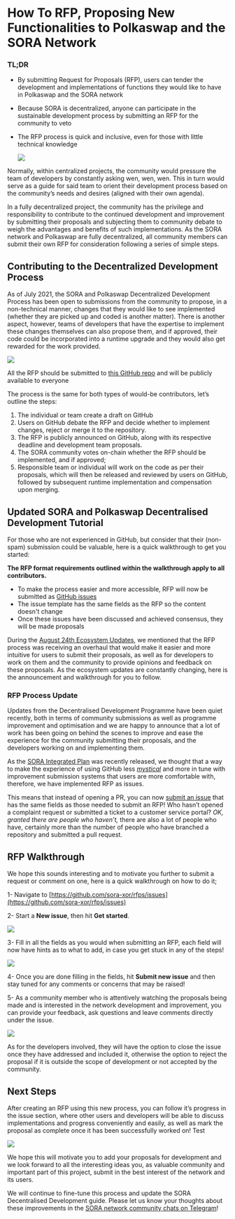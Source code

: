 # How To RFP, Proposing New Functionalities to Polkaswap and the SORA Network
### TL;DR
* By submitting Request for Proposals (RFP), users can tender the development and implementations of functions they would like to have in Polkaswap and the SORA network
* Because SORA is decentralized, anyone can participate in the sustainable development process by submitting an RFP for the community to veto
* The RFP process is quick and inclusive, even for those with little
  technical knowledge
  
  ![](</.gitbook/assets/how-to-rfp.png>)

Normally, within centralized projects, the community would pressure the team of developers by constantly asking wen, wen, wen. This in turn would serve as a guide for said team to orient their development process based on the community’s needs and desires (aligned with their own agenda).

In a fully decentralized project, the community has the privilege and responsibility to contribute to the continued development and improvement by submitting their proposals and subjecting them to community debate to weigh the advantages and benefits of such implementations. As the SORA network and Polkaswap are fully decentralized, all community members can submit their own RFP for consideration following a series of simple steps.

## Contributing to the Decentralized Development Process
As of July 2021, the SORA and Polkaswap Decentralized Development
Process has been open to submissions from the community to propose, in
a non-technical manner, changes that they would like to see
implemented (whether they are picked up and coded is another
matter). There is another aspect, however, teams of developers that
have the expertise to implement these changes themselves can also
propose them, and if approved, their code could be incorporated into a
runtime upgrade and they would also get rewarded for the work
provided.

![](</.gitbook/assets/SORADDP.png>)

All the RFP should be submitted to [this GitHub repo](https://github.com/sora-xor/rfps) and will be publicly available to everyone

The process is the same for both types of would-be contributors, let’s outline the steps:

1. The individual or team create a draft on GitHub
2. Users on GitHub debate the RFP and decide whether to implement changes, reject or merge it to the repository.
3. The RFP is publicly announced on GitHub, along with its respective deadline and development team proposals.
4. The SORA community votes on-chain whether the RFP should be implemented, and if approved;
5. Responsible team or individual will work on the code as per their proposals, which will then be released and reviewed by users on GitHub, followed by subsequent runtime implementation and compensation upon merging.


## Updated SORA and Polkaswap Decentralised Development Tutorial
For those who are not experienced in GitHub, but consider that their (non-spam) submission could be valuable, here is a quick walkthrough to get you started:

**The RFP format requirements outlined within the walkthrough apply to all contributors.**

- To make the process easier and more accessible, RFP will now be submitted as [GitHub issues](https://docs.github.com/en/issues/tracking-your-work-with-issues/about-issues)
- The issue template has the same fields as the RFP so the content doesn't change
- Once these issues have been discussed and achieved consensus, they will be made proposals

During the [August 24th Ecosystem Updates](https://medium.com/sora-xor/august-24-2022-ecosystem-updates-for-sora-polkaswap-and-fearless-wallet-3bc949142e17), we mentioned that the RFP process was receiving an overhaul that would make it easier and more intuitive for users to submit their proposals, as well as for developers to work on them and the community to provide opinions and feedback on these proposals. As the ecosystem updates are constantly changing, here is the announcement and walkthrough for you to follow. 

### RFP Process Update

Updates from the Decentralised Development Programme have been quiet recently, both in terms of community submissions as well as programme improvement and optimisation and we are happy to announce that a lot of work has been going on behind the scenes to improve and ease the experience for the community submitting their proposals, and the developers working on and implementing them.

As the [SORA Integrated Plan](https://sora.org/plan) was recently released, we thought that a way to make the experience of using GitHub less *[mystical](https://www.youtube.com/watch?v=Z0lufcRgZlA&list=RDZ0lufcRgZlA&index=1)* and more in tune with improvement submission systems that users are more comfortable with, therefore, we have implemented RFP as issues.

This means that instead of opening a PR, you can now [submit an issue](https://github.com/sora-xor/rfps/issues) that has the same fields as those needed to submit an RFP! Who hasn’t opened a complaint request or submitted a ticket to a customer service portal? *OK, granted there are people who haven’t,* there are also a lot of people who have, certainly more than the number of people who have branched a repository and submitted a pull request.

## RFP Walkthrough

We hope this sounds interesting and to motivate you further to submit a request or comment on one, here is a quick walkthrough on how to do it;

1- Navigate to [https://github.com/sora-xor/rfps/issues](https://github.com/sora-xor/rfps/issues)

2- Start a **New issue**, then hit **Get started**.

![](</.gitbook/assets/rfp-1.png>)

3- Fill in all the fields as you would when submitting an RFP, each
field will now have hints as to what to add, in case you get stuck in
any of the steps!

![](</.gitbook/assets/rfp-2.png>)

4- Once you are done filling in the fields, hit **Submit new issue** and then stay tuned for any comments or concerns that may be raised!

5- As a community member who is attentively watching the proposals
being made and is interested in the network development and
improvement, you can provide your feedback, ask questions and leave
comments directly under the issue.

![](</.gitbook/assets/rfp-3.png>)

As for the developers involved, they will have the option to close the issue once they have addressed and included it, otherwise the option to reject the proposal if it is outside the scope of development or not accepted by the community.

## Next Steps

After creating an RFP using this new process, you can follow it’s
progress in the issue section, where other users and developers will
be able to discuss implementations and progress conveniently and
easily, as well as mark the proposal as complete once it has been
successfully worked on! Test

![](</.gitbook/assets/rfp-4.png>)

We hope this will motivate you to add your proposals for development and we look forward to all the interesting ideas you, as valuable community and important part of this project, submit in the best interest of the network and its users. 

We will continue to fine-tune this process and update the SORA Decentralised Development guide. Please let us know your thoughts about these improvements in the [SORA network community chats on Telegram](https://t.me/sora_xor)!
